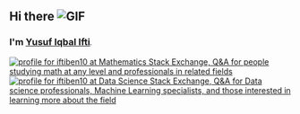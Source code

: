 ## Hi there <img alt="GIF" src="https://raw.githubusercontent.com/TheDudeThatCode/TheDudeThatCode/master/Assets/Hi.gif" width="3vw" />
### I'm [Yusuf Iqbal Ifti](https://iftiben10.github.io/)<img alt="GIF" src="https://raw.githubusercontent.com/TheDudeThatCode/TheDudeThatCode/master/Assets/PC.gif" width="3vw" />
<a href="https://math.stackexchange.com/users/877388/iftiben10"><img src="https://math.stackexchange.com/users/flair/877388.png?theme=dark" width="208" height="58" alt="profile for iftiben10 at Mathematics Stack Exchange, Q&amp;A for people studying math at any level and professionals in related fields" title="profile for iftiben10 at Mathematics Stack Exchange, Q&amp;A for people studying math at any level and professionals in related fields"></a><br>
<a href="https://datascience.stackexchange.com/users/111867/iftiben10"><img src="https://datascience.stackexchange.com/users/flair/111867.png?theme=dark" width="208" height="58" alt="profile for iftiben10 at Data Science Stack Exchange, Q&amp;A for Data science professionals, Machine Learning specialists, and those interested in learning more about the field" title="profile for iftiben10 at Data Science Stack Exchange, Q&amp;A for Data science professionals, Machine Learning specialists, and those interested in learning more about the field"></a>
<!--
**iftiben10/iftiben10** is a ✨ _special_ ✨ repository because its `README.md` (this file) appears on your GitHub profile.

Here are some ideas to get you started:

- 🔭 I’m currently working on ...
- 🌱 I’m currently learning ...
- 👯 I’m looking to collaborate on ...
- 🤔 I’m looking for help with ...
- 💬 Ask me about ...
- 📫 How to reach me: ...
- 😄 Pronouns: ...
- ⚡ Fun fact: ...
-->
